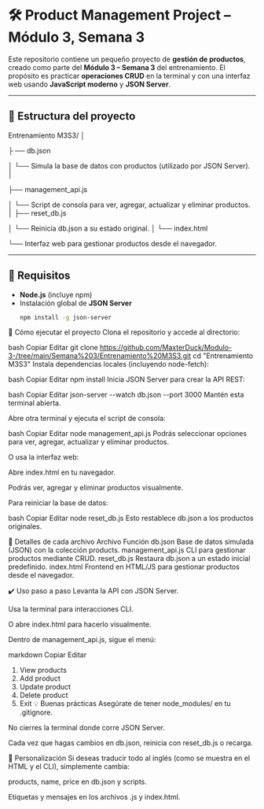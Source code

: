 # 🛠️ Product Management Project – Módulo 3, Semana 3

Este repositorio contiene un pequeño proyecto de **gestión de productos**, creado como parte del **Módulo 3 – Semana 3** del entrenamiento. El propósito es practicar **operaciones CRUD** en la terminal y con una interfaz web usando **JavaScript moderno** y **JSON Server**.

---

## 📂 Estructura del proyecto

Entrenamiento M3S3/
│


├
── db.json

│ └── Simula la base de datos con productos (utilizado por JSON Server).
│

├── management_api.js

│ └── Script de consola para ver, agregar, actualizar y eliminar productos.
│
├── reset_db.js

│ └── Reinicia db.json a su estado original.
│
└── index.html

└── Interfaz web para gestionar productos desde el navegador.


---

## 🧩 Requisitos

- **Node.js** (incluye npm)
- Instalación global de **JSON Server**
  ```bash
  npm install -g json-server
🚀 Cómo ejecutar el proyecto
Clona el repositorio y accede al directorio:

bash
Copiar
Editar
git clone https://github.com/MaxterDuck/Modulo-3-/tree/main/Semana%203/Entrenamiento%20M3S3.git
cd "Entrenamiento M3S3"
Instala dependencias locales (incluyendo node-fetch):

bash
Copiar
Editar
npm install
Inicia JSON Server para crear la API REST:

bash
Copiar
Editar
json-server --watch db.json --port 3000
Mantén esta terminal abierta.

Abre otra terminal y ejecuta el script de consola:

bash
Copiar
Editar
node management_api.js
Podrás seleccionar opciones para ver, agregar, actualizar y eliminar productos.

O usa la interfaz web:

Abre index.html en tu navegador.

Podrás ver, agregar y eliminar productos visualmente.

Para reiniciar la base de datos:

bash
Copiar
Editar
node reset_db.js
Esto restablece db.json a los productos originales.

📄 Detalles de cada archivo
Archivo	Función
db.json	Base de datos simulada (JSON) con la colección products.
management_api.js	CLI para gestionar productos mediante CRUD.
reset_db.js	Restaura db.json a un estado inicial predefinido.
index.html	Frontend en HTML/JS para gestionar productos desde el navegador.

✔️ Uso paso a paso
Levanta la API con JSON Server.

Usa la terminal para interacciones CLI.

O abre index.html para hacerlo visualmente.

Dentro de management_api.js, sigue el menú:

markdown
Copiar
Editar
1. View products
2. Add product
3. Update product
4. Delete product
0. Exit
💡 Buenas prácticas
Asegúrate de tener node_modules/ en tu .gitignore.

No cierres la terminal donde corre JSON Server.

Cada vez que hagas cambios en db.json, reinicia con reset_db.js o recarga.

📌 Personalización
Si deseas traducir todo al inglés (como se muestra en el HTML y el CLI), simplemente cambia:

products, name, price en db.json y scripts.

Etiquetas y mensajes en los archivos .js y index.html.
